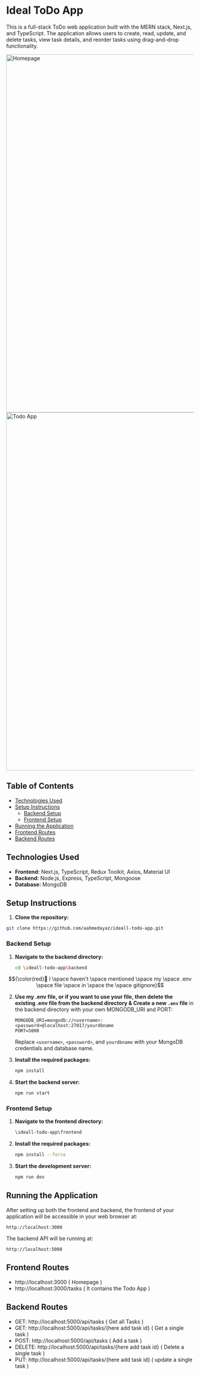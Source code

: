 # Ideal ToDo App

This is a full-stack ToDo web application built with the MERN stack, Next.js, and TypeScript. The application allows users to create, read, update, and delete tasks, view task details, and reorder tasks using drag-and-drop functionality.

<img width="960" alt="Homepage" src="https://github.com/user-attachments/assets/99bc4f7c-f604-4b3e-81c5-d55f542bc7c0">
<img width="960" alt="Todo App" src="https://github.com/user-attachments/assets/718f894c-fceb-45dc-939c-88609b45dc11">



## Table of Contents

- [Technologies Used](#technologies-used)
- [Setup Instructions](#setup-instructions)
  - [Backend Setup](#backend-setup)
  - [Frontend Setup](#frontend-setup)
- [Running the Application](#running-the-application)
- [Frontend Routes](#frontend-routes)
- [Backend Routes](#backend-routes)

## Technologies Used

  - **Frontend:** Next.js, TypeScript, Redux Toolkit, Axios, Material UI
  - **Backend:** Node.js, Express, TypeScript, Mongoose
  - **Database:** MongoDB

## Setup Instructions

1. **Clone the repository:**
  ```bash
  git clone https://github.com/aahmedayaz/ideall-todo-app.git
  ```

### Backend Setup

1. **Navigate to the backend directory:**
   ```bash
   cd \ideall-todo-app\backend
   ```


$${\color{red}🔴 I  \space haven't  \space mentioned  \space my  \space .env  \space file  \space in  \space the  \space gitignore}$$


2. **Use my .env file, or if you want to use your file, then delete the existing .env file from the backend directory & Create a new `.env` file** in the backend directory with your own MONGODB_URI and PORT:
   ```env
   MONGODB_URI=mongodb://<username>:<password>@localhost:27017/yourdbname
   PORT=5000
   ```

   Replace `<username>`, `<password>`, and `yourdbname` with your MongoDB credentials and database name.

3. **Install the required packages:**
   ```bash
   npm install
   ```

4. **Start the backend server:**
   ```bash
   npm run start
   ```



### Frontend Setup

1. **Navigate to the frontend directory:**
   ```bash
   \ideall-todo-app\frontend
   ```

2. **Install the required packages:**
   ```bash
   npm install --force
   ```

4. **Start the development server:**
   ```bash
   npm run dev
   ```

## Running the Application

After setting up both the frontend and backend, the frontend of your application will be accessible in your web browser at:
```
http://localhost:3000
```
The backend API will be running at:
```
http://localhost:5000
```

## Frontend Routes
  - http://localhost:3000 ( Homepage )
  - http://localhost:3000/tasks ( It contains the Todo App )

## Backend Routes
  - GET: http://localhost:5000/api/tasks ( Get all Tasks )
  - GET: http://localhost:5000/api/tasks/{here add task id} ( Get a single task )
  - POST: http://localhost:5000/api/tasks ( Add a task )
  - DELETE: http://localhost:5000/api/tasks/{here add task id} ( Delete a single task )
  - PUT: http://localhost:5000/api/tasks/{here add task id} ( update a single task )
